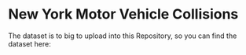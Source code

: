 # New York Motor Vehicle Collisions

The dataset is to big to upload into this Repository, so you can find the dataset here: 

